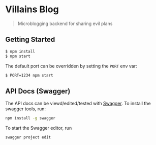 # Villains Blog

> Microblogging backend for sharing evil plans

## Getting Started

```bash
$ npm install
$ npm start
```

The default port can be overridden by setting the `PORT` env var:

```bash
$ PORT=1234 npm start
``` 

## API Docs (Swagger)

The API docs can be viewd/edited/tested with [Swagger](https://github.com/swagger-api/swagger-node).
To install the swagger tools, run:

```bash
npm install -g swagger
```

To start the Swagger editor, run

```bash
swagger project edit
```
